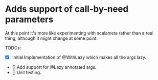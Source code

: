 # Adds support of call-by-need parameters

At this point it's more like experimenting with scalameta rather than a real thing, although it might change at some point.


TODOs:
- [X] Initial Implementation of @WithLazy which makes all the args lazy.
- [] Add support for @Lazy annotated args.
- [] Unit testing.
